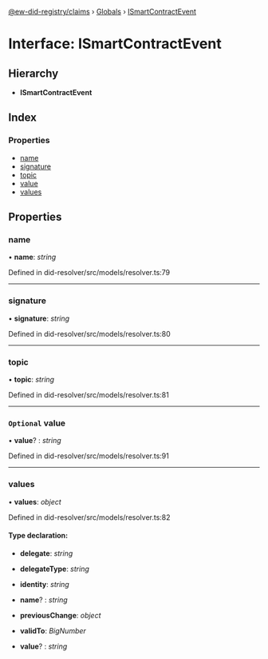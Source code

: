 [@ew-did-registry/claims](../README.md) › [Globals](../globals.md) › [ISmartContractEvent](ismartcontractevent.md)

# Interface: ISmartContractEvent

## Hierarchy

* **ISmartContractEvent**

## Index

### Properties

* [name](ismartcontractevent.md#name)
* [signature](ismartcontractevent.md#signature)
* [topic](ismartcontractevent.md#topic)
* [value](ismartcontractevent.md#optional-value)
* [values](ismartcontractevent.md#values)

## Properties

###  name

• **name**: *string*

Defined in did-resolver/src/models/resolver.ts:79

___

###  signature

• **signature**: *string*

Defined in did-resolver/src/models/resolver.ts:80

___

###  topic

• **topic**: *string*

Defined in did-resolver/src/models/resolver.ts:81

___

### `Optional` value

• **value**? : *string*

Defined in did-resolver/src/models/resolver.ts:91

___

###  values

• **values**: *object*

Defined in did-resolver/src/models/resolver.ts:82

#### Type declaration:

* **delegate**: *string*

* **delegateType**: *string*

* **identity**: *string*

* **name**? : *string*

* **previousChange**: *object*

* **validTo**: *BigNumber*

* **value**? : *string*
